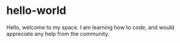 # hello-world

Hello, welcome to my space. I am learning how to code, and would appreciate any help from the community. 
